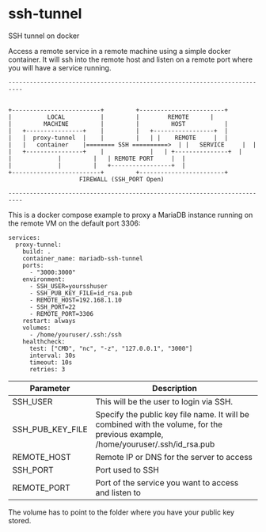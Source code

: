 # ssh-tunnel

SSH tunnel on docker

Access a remote service in a remote machine using a simple docker container. It will ssh into the remote host and listen on a remote port where you will have a service running.

```
--------------------------------------------------------------------------

               		             
+-------------------------+		    +------------------------+	
|          LOCAL    	  |		    |        REMOTE	     |
|         MACHINE     	  |		    |	      HOST           |
|   +----------------+	  |		    |   +-----------------+  |
|   |  proxy-tunnel  |	  |		    |   | |    REMOTE     |  |
|   |	container    |======== SSH ==========>  | |   SERVICE     |  |
|   +----------------+	  |	            |   | +---------------+  |
|			  |		    |	| REMOTE PORT	  |  |
|			  |		    |	+-----------------+  |
+-------------------------+		    +------------------------+
				    FIREWALL (SSH_PORT Open)

--------------------------------------------------------------------------
```

This is a docker compose example to proxy a MariaDB instance running on the remote VM on the default port 3306:

```
services:
  proxy-tunnel:
    build: .
    container_name: mariadb-ssh-tunnel
    ports:
      - "3000:3000"
    environment:
      - SSH_USER=yoursshuser
      - SSH_PUB_KEY_FILE=id_rsa.pub
      - REMOTE_HOST=192.168.1.10
      - SSH_PORT=22
      - REMOTE_PORT=3306
    restart: always
    volumes:
      - /home/youruser/.ssh:/ssh
    healthcheck:
      test: ["CMD", "nc", "-z", "127.0.0.1", "3000"]
      interval: 30s
      timeout: 10s
      retries: 3
```

| Parameter     | Description   |
| ------------- | ------------- |
| SSH_USER 		| This will be the user to login via SSH.  |
| SSH_PUB_KEY_FILE   | Specify the public key file name. It will be combined with the volume, for the previous example, /home/youruser/.ssh/id_rsa.pub |
| REMOTE_HOST   | Remote IP or DNS for the server to access |
| SSH_PORT      | Port used to SSH |
| REMOTE_PORT   | Port of the service you want to access and listen to |

The volume has to point to the folder where you have your public key stored.
